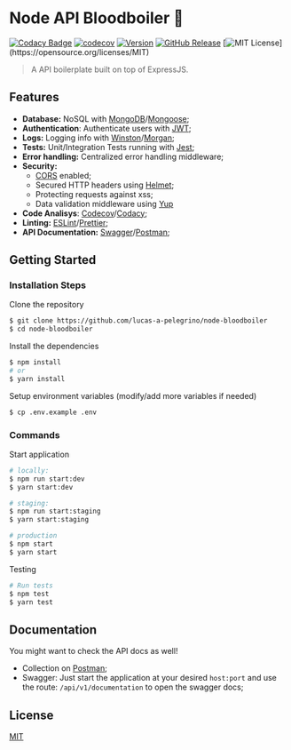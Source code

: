 # Node API Bloodboiler :rocket:

[![Codacy Badge](https://api.codacy.com/project/badge/Grade/7a7eafd4c4c145faad8aece85c786b2d)](https://www.codacy.com/manual/lucas.assuncao.p/node-bloodboiler?utm_source=github.com&utm_medium=referral&utm_content=lucas-a-pelegrino/node-bloodboiler&utm_campaign=Badge_Grade) [![codecov](https://codecov.io/gh/lucas-a-pelegrino/node-bloodboiler/branch/develop/graph/badge.svg)](https://codecov.io/gh/lucas-a-pelegrino/node-bloodboiler) [![Version](https://badge.fury.io/gh/tterb%2FHyde.svg)](https://badge.fury.io/gh/tterb%2FHyde) [![GitHub Release](https://img.shields.io/github/v/release/lucas-a-pelegrino/node-bloodboiler?sort=semver)]() [![MIT License](https://img.shields.io/apm/l/atomic-design-ui.svg?)](https://opensource.org/licenses/MIT)

> A API boilerplate built on top of ExpressJS.

## Features

- **Database:** NoSQL with [MongoDB](https://www.mongodb.com)/[Mongoose](https://mongoosejs.com);
- **Authentication**: Authenticate users with [JWT](https://jwt.io);
- **Logs:** Logging info with [Winston](https://github.com/winstonjs/winston)/[Morgan](https://github.com/expressjs/morgan);
- **Tests:** Unit/Integration Tests running with [Jest](https://jestjs.io);
- **Error handling:** Centralized error handling middleware;
- **Security:**
  - [CORS](https://github.com/expressjs/cors) enabled;
  - Secured HTTP headers using [Helmet](https://helmetjs.github.io);
  - Protecting requests against xss;
  - Data validation middleware using [Yup](https://github.com/jquense/yup)
- **Code Analisys**: [Codecov](https://codecov.io)/[Codacy](https://www.codacy.com);
- **Linting:** [ESLint](https://eslint.org)/[Prettier](https://prettier.io);
- **API Documentation:** [Swagger](https://swagger.io)/[Postman](https://www.postman.com);

## Getting Started

### Installation Steps

Clone the repository

```sh
$ git clone https://github.com/lucas-a-pelegrino/node-bloodboiler
$ cd node-bloodboiler
```

Install the dependencies

```sh
$ npm install
# or
$ yarn install
```

Setup environment variables (modify/add more variables if needed)

```sh
$ cp .env.example .env
```

### Commands

Start application

```sh
# locally:
$ npm run start:dev
$ yarn start:dev

# staging:
$ npm run start:staging
$ yarn start:staging

# production
$ npm start
$ yarn start
```

Testing

```sh
# Run tests
$ npm test
$ yarn test
```

## Documentation

You might want to check the API docs as well!

- Collection on [Postman](https://documenter.getpostman.com/view/2660803/S1TN61BV);
- Swagger: Just start the application at your desired `host:port` and use the route: `/api/v1/documentation` to open the swagger docs;

## License

[MIT](https://opensource.org/licenses/MIT)
